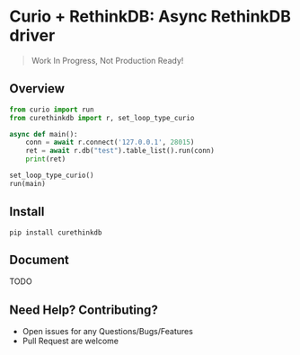 # Curio + RethinkDB: Async RethinkDB driver

> Work In Progress, Not Production Ready!

## Overview

```python
from curio import run
from curethinkdb import r, set_loop_type_curio

async def main():
    conn = await r.connect('127.0.0.1', 28015)
    ret = await r.db("test").table_list().run(conn)
    print(ret)

set_loop_type_curio()
run(main)
```

## Install

```
pip install curethinkdb
```

## Document

TODO

## Need Help? Contributing?

- Open issues for any Questions/Bugs/Features
- Pull Request are welcome